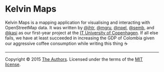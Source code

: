 Kelvin Maps
===========

Kelvin Maps is a mapping application for visualising and interacting with OpenStreetMap data. It was written by [@jhtr](https://giddy.itu.dk/jhtr), [@mgru](https://giddy.itu.dk/mgru), [@npel](https://giddy.itu.dk/npel), [@semb](https://giddy.itu.dk/semb), and [@kasi](https://giddy.itu.dk/kasi) as our first-year project at the [IT University of Copenhagen](http://itu.dk). If all else fails, we have at least succeeded in increasing the GDP of Colombia given our aggressive coffee consumption while writing this thing :coffee:

---

Copyright &copy; 2015 [The Authors](https://giddy.itu.dk/gruppe-kelvin/kelvin-maps/graphs/contributors). Licensed under the terms of the [MIT license](LICENSE.md).
